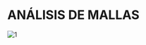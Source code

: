 # ANÁLISIS DE MALLAS

![1](https://user-images.githubusercontent.com/75336529/121571436-a2736800-c9e8-11eb-8378-5c26c6269d6d.PNG)

